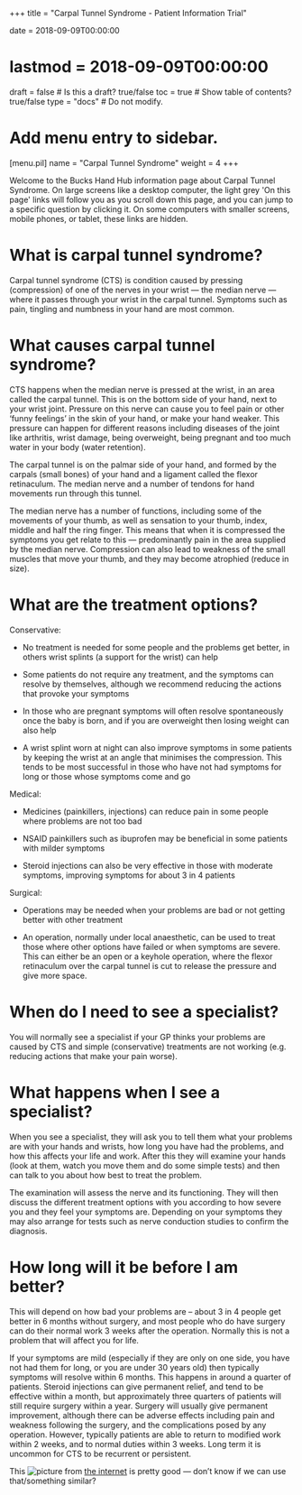 +++
title = "Carpal Tunnel Syndrome - Patient Information Trial"

date = 2018-09-09T00:00:00
# lastmod = 2018-09-09T00:00:00

draft = false  # Is this a draft? true/false
toc = true  # Show table of contents? true/false
type = "docs"  # Do not modify.

# Add menu entry to sidebar.
[menu.pil]
  name = "Carpal Tunnel Syndrome"
  weight = 4
+++

Welcome to the Bucks Hand Hub information page about Carpal Tunnel Syndrome. On large screens like a desktop computer, the light grey 'On this page' links will follow you as you scroll down this page, and you can jump to a specific question by clicking it. On some computers with smaller screens, mobile phones, or tablet, these links are hidden. 

# What is carpal tunnel syndrome?
Carpal tunnel syndrome (CTS) is condition caused by pressing (compression) of one of the nerves in your wrist — the median nerve — where it passes through your wrist in the carpal tunnel.  Symptoms such as pain, tingling and numbness in your hand are most common.


# What causes carpal tunnel syndrome?
CTS happens when the median nerve is pressed at the wrist, in an area called the carpal tunnel.  This is on the bottom side of your hand, next to your wrist joint.  Pressure on this nerve can cause you to feel pain or other ‘funny feelings’ in the skin of your hand, or make your hand weaker. This pressure can happen for different reasons including diseases of the joint like arthritis, wrist damage, being overweight, being pregnant and too much water in your body (water retention).

The carpal tunnel is on the palmar side of your hand, and formed by the carpals (small bones) of your hand and a ligament called the flexor retinaculum.  The median nerve and a number of tendons for hand movements run through this tunnel.  

The median nerve has a number of functions, including some of the movements of your thumb, as well as sensation to your thumb, index, middle and half the ring finger. This means that when it is compressed the symptoms you get relate to this — predominantly pain in the area supplied by the median nerve.  Compression can also lead to weakness of the small muscles that move your thumb, and they may become atrophied (reduce in size).

# What are the treatment options?
Conservative:

*	No treatment is needed for some people and the problems get better, in others wrist splints (a support for the wrist) can help

*	Some patients do not require any treatment, and the symptoms can resolve by themselves, although we recommend reducing the actions that provoke your symptoms

*	In those who are pregnant symptoms will often resolve spontaneously once the baby is born, and if you are overweight then losing weight can also help

*	A wrist splint worn at night can also improve symptoms in some patients by keeping the wrist at an angle that minimises the compression.  This tends to be most successful in those who have not had symptoms for long or those whose symptoms come and go

Medical:

*	Medicines (painkillers, injections) can reduce pain in some people where problems are not too bad

*	NSAID painkillers such as ibuprofen may be beneficial in some patients with milder symptoms

*	Steroid injections can also be very effective in those with moderate symptoms, improving symptoms for about 3 in 4 patients

Surgical:

*	Operations may be needed when your problems are bad or not getting better with other treatment

*	An operation, normally under local anaesthetic, can be used to treat those where other options have failed or when symptoms are severe.  This can either be an open or a keyhole operation, where the flexor retinaculum over the carpal tunnel is cut to release the pressure and give more space.

# When do I need to see a specialist?
You will normally see a specialist if your GP thinks your problems are caused by CTS and simple (conservative) treatments are not working (e.g. reducing actions that make your pain worse).

# What happens when I see a specialist?
When you see a specialist, they will ask you to tell them what your problems are with your hands and wrists, how long you have had the problems, and how this affects your life and work.  After this they will examine your hands (look at them, watch you move them and do some simple tests) and then can talk to you about how best to treat the problem.

The examination will assess the nerve and its functioning.  They will then discuss the different treatment options with you according to how severe you and they feel your symptoms are.  Depending on your symptoms they may also arrange for tests such as nerve conduction studies to confirm the diagnosis.

# How long will it be before I am better?
This will depend on how bad your problems are – about 3 in 4 people get better in 6 months without surgery, and most people who do have surgery can do their normal work 3 weeks after the operation.  Normally this is not a problem that will affect you for life.

If your symptoms are mild (especially if they are only on one side, you have not had them for long, or you are under 30 years old) then typically symptoms will resolve within 6 months.  This happens in around a quarter of patients.  Steroid injections can give permanent relief, and tend to be effective within a month, but approximately three quarters of patients will still require surgery within a year.  Surgery will usually give permanent improvement, although there can be adverse effects including pain and weakness following the surgery, and the complications posed by any operation.  However, typically patients are able to return to modified work within 2 weeks, and to normal duties within 3 weeks.  Long term it is uncommon for CTS to be recurrent or persistent.

This ![picture](/img/CTS.jpg) from [the internet](https://patient.info/health/carpal-tunnel-syndrome-leaflet) is pretty good — don’t know if we can use that/something similar?
